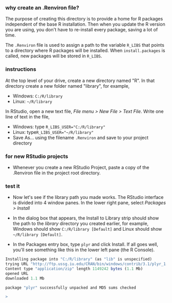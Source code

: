 ### why create an .Renviron file?

The purpose of creating this directory is to provide a home for R packages independent of the base R installation. Then when you update the R version you are using, you don't have to re-install every package, saving a lot of time.

The `.Renviron` file is used to assign a path to the variable `R_LIBS` that points to a directory where R packages will be installed. When `install.packages` is called, new packages will be stored in `R_LIBS`.

### instructions

At the top level of your drive, create a new directory named "R". In that directory create a new folder named "library", for example,

-   Windows: `C:/R/library`
-   Linux: `~/R/library`

In RStudio, open a new text file, *File menu &gt; New File &gt; Text File*. Write one line of text in the file,

-   Windows: type `R_LIBS_USER="C:/R/library"`
-   Linux: type`R_LIBS_USER="~/R/library"`
-   Save As... using the filename `.Renviron` and save to your project directory

### for new RStudio projects

-   Whenever you create a new RStudio Project, paste a copy of the .Renviron file in the project root directory.

### test it

-   Now let's see if the library path you made works. The RStudio interface is divided into 4 window panes. In the lower right pane, select *Packages &gt; Install*

-   In the dialog box that appears, the Install to Library strip should show the path to the *library* directory you created earlier, for example, Windows should show `C:/R/library [Default]` and Linux should show `~/R/library [Default]`.

-   In the Packages entry box, type `plyr` and click Install. If all goes well, you'll see something like this in the lower left pane (the R Console).

``` r
Installing package into "C:/R/library" (as "lib" is unspecified)
trying URL "http://ftp.ussg.iu.edu/CRAN/bin/windows/contrib/3.1/plyr_1.8.1.zip"
Content type "application/zip" length 1149242 bytes (1.1 Mb)
opened URL
downloaded 1.1 Mb

package "plyr" successfully unpacked and MD5 sums checked

>
```

